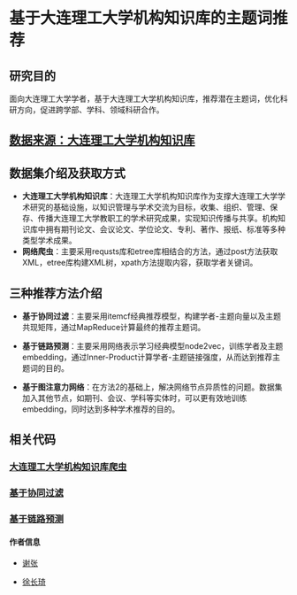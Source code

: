 # 基于大连理工大学机构知识库的主题词推荐

## 研究目的

面向大连理工大学学者，基于大连理工大学机构知识库，推荐潜在主题词，优化科研方向，促进跨学部、学科、领域科研合作。

## [数据来源：大连理工大学机构知识库](http://dlutir.dlut.edu.cn/)

## 数据集介绍及获取方式
- **大连理工大学机构知识库**：大连理工大学机构知识库作为支撑大连理工大学学术研究的基础设施，以知识管理与学术交流为目标，收集、组织、管理、保存、传播大连理工大学教职工的学术研究成果，实现知识传播与共享。机构知识库中拥有期刊论文、会议论文、学位论文、专利、著作、报纸、标准等多种类型学术成果。
- **网络爬虫**：主要采用requsts库和etree库相结合的方法，通过post方法获取XML，etree库构建XML树，xpath方法提取内容，获取学者关键词。


## 三种推荐方法介绍

* **基于协同过滤**：主要采用itemcf经典推荐模型，构建学者-主题向量以及主题共现矩阵，通过MapReduce计算最终的推荐主题词。

* **基于链路预测**：主要采用网络表示学习经典模型node2vec，训练学者及主题embedding，通过Inner-Product计算学者-主题链接强度，从而达到推荐主题词的目的。

* **基于图注意力网络**：在方法2的基础上，解决网络节点异质性的问题。数据集加入其他节点，如期刊、会议、学科等实体时，可以更有效地训练embedding，同时达到多种学术推荐的目的。

  

## 相关代码

### [大连理工大学机构知识库爬虫](https://github.com/ffismine/AcademicRecommendation_dlutir.dlut.edu.cn/tree/master/AcademicRecommendation_Spider/readme.md)

### [基于协同过滤](https://github.com/ffismine/)
### [基于链路预测](https://github.com/ffismine/)




#### 作者信息
- [谢张](https://github.com/ffismine)

- [徐长琦](https://github.com/xyclxcq)
